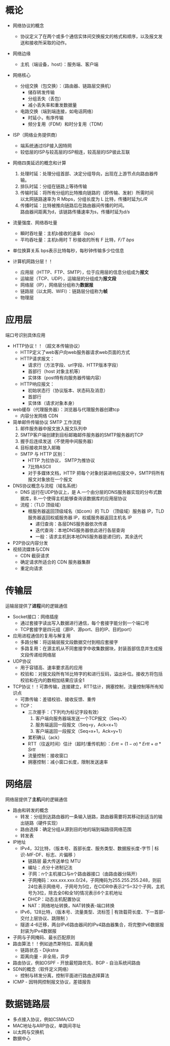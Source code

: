 # 概论
- 网络协议的概念
  - 协议定义了在两个或多个通信实体间交换报文的格式和顺序，以及报文发送和接收所采取的动作。
- 网络边缘
  - 主机（端设备，host）：服务端、客户端
- 网络核心
  - 分组交换（包交换）：（路由器、链路层交换机）
    - 储存转发传输
    - 分组丢失（丢包）
    - 减小丢失率和重发数据量
  - 电路交换（端到端连接，如电话网络）
    - 时延小，有序传输
    - 频分复用（FDM）和时分复用（TDM）
- ISP（网络业务提供商）
  - 端系统通过ISP接入因特网
  - 较低层的ISP与较高层的ISP相连，较高层的ISP彼此互联
- 网络四类延迟的概念和计算
  1. 处理时延：处理分组首部、决定分组导向，出现在上游节点向路由器传输。
  2. 排队时延：分组在链路上等待传输
  3. 传输时延：将所有分组的比特推向链路的（即传输、发射）所需时间\
    以太网链路速率为 R Mbps，分组长度为 L 比特，传播时延为*L/R*
  4. 传播时延：比特被推向链路后在路由器间传播的时间。\
    路由器间距离为d，该链路传播速率为s，传播时延为*d/s*
- 流量强度、网络吞吐量
  - 瞬时吞吐量：主机b接收的速率（bps）
  - 平均吞吐量：主机b用时 T 秒接收的所有 F 比特，*F/T bps*
- 单位换算关系
bps表示比特每秒，每秒钟传输多少位信息

- 计算机网路分层！！
  - 应用层（HTTP、FTP、SMTP），位于应用层的信息分组成为**报文**
  - 运输层（TCP、UDP），运输层的分组成为**报文段**
  - 网络层（IP），网络层分组称为**数据报**
  - 链路层（以太网、WIFI）：链路层分组称为**帧**
  - 物理层

# 应用层
端口号识别具体应用
- HTTP协议！！（超文本传输协议）
  - HTTP定义了web客户向web服务器请求web页面的方式
  - HTTP请求报文：
    - 请求行（方法字段、url字段、HTTP版本字段）
    - 首部行（host 对象主机等）
    - 实体体（post特有向服务器传输内容）
  - HTTP响应报文：
    - 初始状态行（协议版本、状态码及消息）
    - 首部行
    - 实体体（请求对象本身）
- web缓存（代理服务器）：浏览器与代理服务器创建tcp
  - 内容分发网络 CDN
- 简单邮件传输协议 SMTP 工作流程
  1. 邮件服务器中报文放入报文队列中
  2. SMTP客户端创建到目标邮箱邮件服务器的SMTP服务器的TCP
  3. 握手后连续发送（不使用中间服务器）
  4. 目标接收并放入邮箱
  - SMTP 与 HTTP 区别：
    - HTTP 为拉协议， SMTP为推协议
    - 7比特ASCⅡ
    - 对于多媒体文档，HTTP 把每个对象封装进响应报文中，SMTP将所有报文对象放在一个报文
- DNS协议概念与流程（域名系统）
  - DNS 运行在UDP协议上，是 A.一个由分层的DNS服务器实现的分布式数据库，B.一个使得主机能够查询该数据库的应用层协议
  - 流程：（TLD 顶级域）
    - 根服务器返回顶级域名（如com）的 TLD （顶级域）服务器 IP，TLD 服务器返回权威服务器 IP，权威服务器返回主机名 IP
      - 递归查询：各层DNS服务器依次传递
      - 迭代查询：本地DNS服务器依此进行各层查询  
      - 一般：请求主机到本地DNS服务器是递归的，其余迭代
- P2P协议内容分发
- 视频流媒体与CDN
  - CDN 截获请求
  - 确定请求所适合的 CDN 服务器集群
  - 重定向请求

# 传输层
运输层提供了**进程**间的逻辑通信
- Socket接口：网络插座
  - 通过套接字读出写入数据进行通信，每个套接字能分到一个端口号
  - TCP套接字是四元组（源IP、源port、目的IP、目的port）
- 应用进程通信的复用与解复用
  - 多路分解：将运输层报文段数据交付到相应套接字
  - 多路复用：在源主机从不同套接字中收集数据块，封装首部信息并生成报文段传递给网络层
- UDP协议
  - 用于容错高、速率要求高的应用
  - 校验和：对报文段所有16比特字的和进行反码，溢出补位。接收方将包括校验和在内的数相加结果应该全1
- TCP协议！！可靠传输，连接建立，RTT估计，拥塞控制，流量控制等所有知识点
  - 可靠传输：差错校验、接收反馈、重传
  - TCP：
    - 三次握手：（下列均为标记字段有效）
      1. 客户端向服务器端发送一个TCP报文（Seq=X）
      2. 服务端返回一段报文（Seq=y，Ack=x+1）
      3. 客户端返回一段报文（Seq=x+1，Ack=y+1）
    - 累积确认（ack）
    - RTT（往返时间）估计（超时/重传机制）：$Ertt = (1 - \alpha) * Ertt + \alpha * Srtt$
    - 流量控制：接收窗口
    - 拥塞控制：减小窗口长度，限制发送速率

# 网络层
网络层提供了**主机**间的逻辑通信
- 路由和转发的概念
  - 转发：分组到达路由器的一条输入链路，路由器需要将其移动到适当的输出链路（硬件实现）
  - 路由选择：确定分组从源到目的地的端到端路径网络范围
  - 转发表
- IP地址
  - IPv4，32比特，（版本号、首部长度、服务类型、数据报长度-字节 | 标识-MF-DF、标志、片偏移 ）
    - 链路层 最大传送单位 MTU
    - 编址：点分十进制记法
    - 子网：n个主机接口与n个路由器接口（由路由器分隔开）
    - 子网掩码：xxx.xxx.xxx.0/24，子网掩码为255.255.255.248，则前24位表示网络号，子网号为5位，在CIDR中表示2^5=32个子网，主机号为3位，除去全0和全1的情况表示6个主机地址
    - DHCP：动态主机配置协议
    - NAT：网络地址转换，NAT转换表-端口转换
  - IPv6，128比特，（版本号、流量类型、流标签 | 有效载荷长度、下一首部-交付上层协议、跳限制 ）
  - 隧道:4-6迁移，两台IPv6路由器间的IPv4路由器集合，将完整IPv6数据报封装为IPv4数据报
- 子网与子网掩码、最长匹配原则
- 路由算法！！例如迪杰斯特拉、距离向量
  - 链路状态 - Dijkstra
  - 距离向量 - 非全局，异步
- 路由协议，例如OSPF - 开放最短路优先、BGP - 自治系统间路由
- SDN的概念（软件定义网络）
  - 控制与转发分离，控制平面进行路由选择算法
- ICMP - 因特网控制报文协议，差错报告

# 数据链路层
- 多点接入协议，例如CSMA/CD
- MAC地址与ARP协议，单跳间寻址
- 以太网与交换机
- 数据中心


